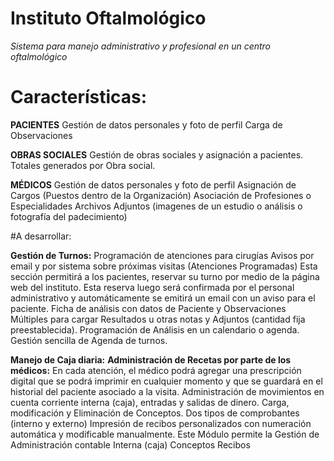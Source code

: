 # Instituto Oftalmológico
*Sistema para manejo administrativo y profesional en un centro oftalmológico*

# Características:

**PACIENTES**
Gestión de datos personales y foto de perfil
Carga de Observaciones

**OBRAS SOCIALES**
Gestión de obras sociales y asignación a pacientes. Totales generados por Obra social.

**MÉDICOS**
Gestión de datos personales y foto de perfil
Asignación de Cargos (Puestos dentro de la Organización)
Asociación de Profesiones o Especialidades
Archivos Adjuntos (imagenes de un estudio o análisis o fotografía del padecimiento)




#A desarrollar:

**Gestión de Turnos:** 
Programación de atenciones para cirugías
Avisos por email y por sistema sobre próximas visitas (Atenciones Programadas)
Esta sección permitirá a los pacientes, reservar su turno por medio de la página web del instituto. Esta reserva luego será confirmada por el personal administrativo y automáticamente se emitirá un email con un aviso para el paciente.
Ficha de análisis con datos de Paciente y Observaciones Múltiples para cargar Resultados u otras notas y Adjuntos (cantidad fija preestablecida).
Programación de Análisis en un calendario o agenda.
Gestión sencilla de Agenda de turnos.

**Manejo de Caja diaria:** 
**Administración de Recetas por parte de los médicos:** En cada atención, el médico podrá agregar una prescripción digital que se podrá imprimir en cualquier momento y que se guardará en el historial del paciente asociado a la visita.
Administración de movimientos en cuenta corriente interna (caja), entradas y salidas de dinero. 
Carga, modificación y Eliminación de Conceptos. 
Dos tipos de comprobantes (interno y externo) 
Impresión de recibos personalizados con numeración automática y modificable manualmente.
Este Módulo permite la Gestión de
Administración contable Interna (caja)
Conceptos
Recibos



